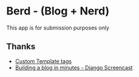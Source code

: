 # Berd - (Blog + Nerd)
This app is for submission purposes only
<br>
## Thanks

<ul>
<li> <a href="https://docs.djangoproject.com/en/dev/howto/custom-template-tags/">Custom Template tags </a> </li>
<li> <a href="http://arunrocks.com/recreating-the-building-a-blog-in-django-screencast/"> Building a blog in minutes - Django Screencast </a> </li>
</ul>
